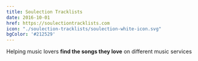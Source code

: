 ```yaml
---
title: Soulection Tracklists
date: 2016-10-01
href: https://soulectiontracklists.com
icon: "./soulection-tracklists/soulection-white-icon.svg"
bgColor: '#212529'
---
```

Helping music lovers **find the songs they love** on different music services
<!--more-->

